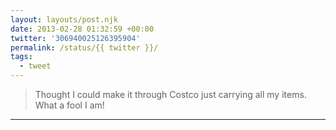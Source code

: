 ```yaml
---
layout: layouts/post.njk
date: 2013-02-28 01:32:59 +00:00
twitter: '306940025126395904'
permalink: /status/{{ twitter }}/
tags: 
  - tweet
---
```


> Thought I could make it through Costco just carrying all my items. What a fool I am!

---
